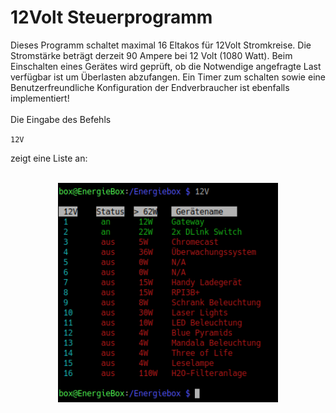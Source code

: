 
# 12Volt Steuerprogramm
Dieses Programm schaltet maximal 16 Eltakos für 12Volt Stromkreise.
Die Stromstärke beträgt derzeit 90 Ampere bei 12 Volt (1080 Watt).
Beim Einschalten eines Gerätes wird geprüft, ob die Notwendige 
angefragte Last verfügbar ist um Überlasten abzufangen.
Ein Timer zum schalten sowie eine Benutzerfreundliche Konfiguration
der Endverbraucher ist ebenfalls implementiert!
<br>
<br>
Die Eingabe des Befehls

`12V`

zeigt eine Liste an:<br><br>
<p align="center"> 
    <img src="img/main.png" style="width: 70%;" alt="12V" >
</p>
